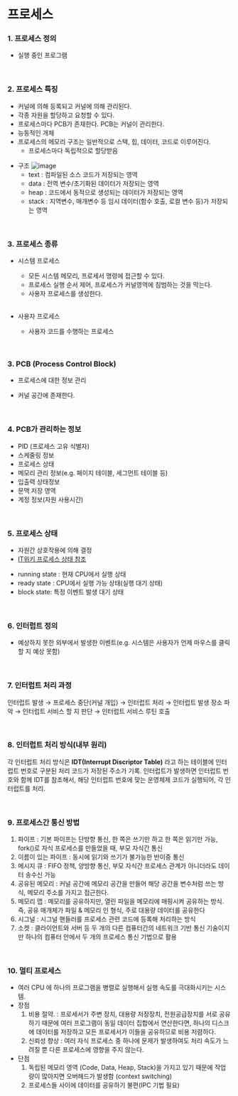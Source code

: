 # 프로세스

### 1. 프로세스  정의

* 실행 중인 프로그램

<br/>

### 2. 프로세스 특징

* 커널에 의해 등록되고 커널에 의해 관리된다.
* 각종 자원을 할당하고 요청할 수 있다.
* 프로세스마다 PCB가 존재한다. PCB는 커널이 관리한다.
* 능동적인 개체
* 프로세스의 메모리 구조는 일반적으로 스택, 힙, 데이터, 코드로 이루어진다.
  * 프로세스마다 독립적으로 할당받음

- 구조
  ![image](https://user-images.githubusercontent.com/33693066/142015160-3b9d1870-24dd-4295-97aa-58bf1f5bad93.png)
  - text : 컴파일된 소스 코드가 저장되는 영역
  - data : 전역 변수/초기화된 데이터가 저장되는 영역
  - heap : 코드에서 동적으로 생성되는 데이터가 저장되는 영역
  - stack : 지역변수, 매개변수 등 임시 데이터(함수 호출, 로컬 변수 등)가 저장되는 영역

<br/>

### 3. 프로세스 종류

* 시스템 프로세스

  * 모든 시스템 메모리, 프로세서 명령에 접근할 수 있다.
  * 프로세스 실행 순서 제어, 프로세스가 커널영역에 침범하는 것을 막는다.
  * 사용자 프로세스를 생성한다.

  <br/>

* 사용자 프로세스

  * 사용자 코드를 수행하는 프로세스

<br/>

### 3. PCB (Process Control Block)

* 프로세스에 대한 정보 관리

* 커널 공간에 존재한다.

<br/>

### 4. PCB가 관리하는 정보

* PID (프로세스 고유 식별자)
* 스케줄링 정보
* 프로세스 상태
* 메모리 관리 정보(e.g. 페이지 테이블, 세그먼트 테이블 등)
* 입출력 상태정보
* 문맥 저장 영역
* 계정 정보(자원 사용시간)

<br/>

### 5. 프로세스 상태

* 자원간 상호작용에 의해 결정
* [IT위키 프로세스 상태 참조](https://itwiki.kr/w/%ED%94%84%EB%A1%9C%EC%84%B8%EC%8A%A4_%EC%83%81%ED%83%9C)
- running state : 현재 CPU에서 실행 상태
- ready state : CPU에서 실행 가능 상태(실행 대기 상태)
- block state: 특정 이벤트 발생 대기 상태

<br/>

### 6. 인터럽트 정의

* 예상하지 못한 외부에서 발생한 이벤트(e.g. 시스템은 사용자가 언제 마우스를 클릭할 지 예상 못함)

<br/>

### 7. 인터럽트 처리 과정

인터럽트 발생 →  프로세스 중단(커널 개입) → 인터럽트 처리 → 인터럽트 발생 장소 파악 → 인터럽트 서비스 할 지 판단 → 인터럽트 서비스 루틴 호출

<br/>

### 8. 인터럽트 처리 방식(내부 원리)

각 인터럽트 처리 방식은 **IDT(Interrupt Discriptor Table)** 라고 하는 테이블에 인터럽트 번호로 구분된 처리 코드가 저장된 주소가 기록. 인터럽트가 발생하면 인터럽트 번호와 함께 IDT를 참조해서, 해당 인터럽트 번호에 맞는 운영체제 코드가 실행되어, 각 인터럽트를 처리.

<br/>

### 9. 프로세스간 통신 방법

1. 파이프
: 기본 파이프는 단방향 통신, 한 쪽은 쓰기만 하고 한 쪽은 읽기만 가능, fork()로 자식 프로세스를 만들었을 때, 부모 자식간 통신
2. 이름이 있는 파이프
: 동시에 읽기와 쓰기가 불가능한 반이중 통신
3. 메시지 큐
: FIFO 정책, 양방향 통신, 부모 자식간 프로세스 관계가 아니더라도 데이터 송수신 가능
4. 공유된 메모리
: 커널 공간에 메모리 공간을 만들어 해당 공간을 변수처럼 쓰는 방식, 메모리 주소를 가지고 접근한다.
5. 메모리 맵
: 메모리를 공유하지만, 열린 파일을 메모리에 매핑시켜 공유하는 방식. 즉, 공유 매개체가 파일 & 메모리 인 형식, 주로 대용량 데이터를 공유한다
6. 시그널
: 시그널 핸들러를 프로세스 관련 코드에 등록해 처리하는 방식
7. 소켓
: 클라이언트와 서버 등 두 개의 다른 컴퓨터간의 네트워크 기반 통신 기술이지만 하나의 컴퓨터 안에서 두 개의 프로세스 통신 기법으로 활용

<br/>

### 10. 멀티 프로세스

- 여러 CPU 에 하나의 프로그램을 병렬로 실행해서 실행 속도를 극대화시키는 시스템.
- 장점
    1. 비용 절약. 
    : 프로세서가 주변 장치, 대용량 저장장치, 전원공급장치를 서로 공유하기 때문에 여러 프로그램이 동일 데이터 집합에서  연산한다면, 하나의 디스크에 데이터를 저장하고 모든 프로세서가 이들을 공유하므로 비용 저렴하다.
    2. 신뢰성 향상
    : 여러 자식 프로세스 중 하나에 문제가 발생하여도 처리 속도가 느려질 뿐 다른 프로세스에 영향을 주지 않는다.
- 단점
    1. 독립된 메모리 영역 (Code, Data, Heap, Stack)을 가지고 있기 때문에 작업량이 많아지면 오버헤드가 발생함 (context switching)
    2. 프로세스들 사이에 데이터를 공유하기 불편(IPC 기법 필요)
